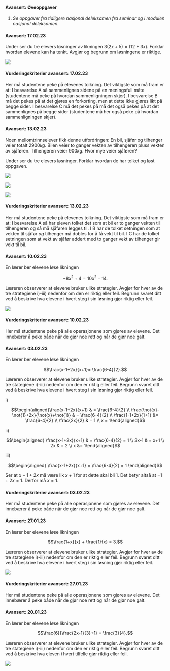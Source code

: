 #### Avansert:  Øveoppgaver

1. *Se oppgaver fra tidligere nasjonal deleksamen fra seminar og i modulen nasjonal deleksamen.*


#### Avansert:  17.02.23

Under ser du tre elevers løsninger av likningen $3(2x+5)=(12+3x)$. Forklar hvordan elevene kan ha tenkt. Avgjør og begrunn om løsningene er riktige.

![](https://raw.githubusercontent.com/Andremartiny/MA-173/main/img/2023-03-24-15-19-12.png)

#### Vurderingskriterier avansert:  17.02.23

Her må studentene peke på elevenes tolkning.
Det viktigste som må fram er at:
I besvarelse A så sammenlignes sidene på en meningsfull måte (studentene må peke på hvordan sammenligningen skjer).
I besvarelse B må det pekes på at det gjøres en forkorting, men at dette ikke gjøres likt på begge sider.
I besvarelse C må det pekes på må det også pekes på at det sammenlignes på begge sider (studentene må her også peke på hvordan sammenligningen skjer).


#### Avansert:  13.02.23

Noen mellomtrinnselever fikk denne utfordringen: En bil, sjåfør og tilhenger veier totalt $2900 kg$. Bilen veier to ganger vekten av tilhengeren pluss vekten av sjåføren. Tilhengeren veier $900 kg$. Hvor mye veier sjåføren?

Under ser du tre elevers løsninger. Forklar hvordan de har tolket og løst oppgaven.

![](https://raw.githubusercontent.com/Andremartiny/MA-173/main/img/2023-03-24-15-14-41.png)   

![](https://raw.githubusercontent.com/Andremartiny/MA-173/main/img/2023-03-24-15-14-45.png)  
  
![](https://raw.githubusercontent.com/Andremartiny/MA-173/main/img/2023-03-24-15-14-49.png)

#### Vurderingskriterier avansert:  13.02.23

Her må studentene peke på elevenes tolkning.
Det viktigste som må fram er at:
I besvarelse A så har eleven tolket det som at bil er to ganger vekten til tilhengeren og så må sjåføren legges til.
I B har de tolket setningen som at vekten til sjåfør *og* tilhenger må dobles for å få vekt til bil.
I C har de tolket setningen som at vekt av sjåfør addert med to ganger vekt av tilhenger gir vekt til bil.


#### Avansert:  10.02.23

En lærer ber elevene løse likningen

$$-8x^2 + 4= 10x^2 - 14.$$

Læreren observerer at elevene bruker ulike strategier. Avgjør for hver av de tre strategiene i)-iii) nedenfor om den er riktig eller feil. Begrunn svaret ditt ved å beskrive hva elevene i hvert steg i sin løsning gjør riktig eller feil.

![](https://raw.githubusercontent.com/Andremartiny/MA-173/main/img/2023-03-24-15-11-56.png)

#### Vurderingskriterier avansert:  10.02.23

Her må studentene peke på alle operasjonene som gjøres av elevene. Det innebærer å peke både når de gjør noe rett og når de gjør noe galt.


#### Avansert:  03.02.23

En lærer ber elevene løse likningen

$$\frac{x-1+2x}{x+1}= \frac{6-4}{2}.$$

Læreren observerer at elevene bruker ulike strategier. Avgjør for hver av de tre stategiene i)-iii) nedenfor om den er riktig eller feil. Begrunn svaret ditt ved å beskrive hva elevene i hvert steg i sin løsning gjør riktig eller feil.

i)

$$\begin{aligned}\frac{x-1+2x}{x+1} & = \frac{6-4}{2}  \\ \frac{\not{x}-\not{1}+2x}{\not{x}+\not{1}} & = \frac{6-4}{2} \\ \frac{1-1+2x}{1+1} &= \frac{6-4}{2} \\ \frac{2x}{2} & = 1 \\ x = 1\end{aligned}$$

ii)

$$\begin{aligned} \frac{x-1+2x}{x+1} & = \frac{6-4}{2}  = 1 \\ 3x-1 & = x+1  \\ 2x & = 2  \\ x  &= 1\end{aligned}$$

iii)

$$\begin{aligned}  \frac{x-1+2x}{x+1} = \frac{6-4}{2} = 1 \end{aligned}$$

Ser at $x-1+2x$ må være lik $x+1$ for at dette skal bli $1$. Det betyr altså at $-1 +2x = 1$. Derfor må $x = 1$.

#### Vurderingskriterier avansert:  03.02.23

Her må studentene peke på alle operasjonene som gjøres av elevene. Det innebærer å peke både når de gjør noe rett og når de gjør noe galt.


#### Avansert:  27.01.23

En lærer ber elevene løse likningen

$$\frac{1+x}{x} + \frac{1}{x} = 3.$$

Læreren observerer at elevene bruker ulike strategier. Avgjør for hver av de tre stategiene i)-iii) nedenfor om den er riktig eller feil. Begrunn svaret ditt ved å beskrive hva elevene i hvert steg i sin løsning gjør riktig eller feil.

![](https://raw.githubusercontent.com/Andremartiny/MA-173/main/img/2023-03-24-15-07-16.png)

#### Vurderingskriterier avansert:  27.01.23

Her må studentene peke på alle operasjonene som gjøres av elevene. Det innebærer å peke både når de gjør noe rett og når de gjør noe galt.

#### Avansert:  20.01.23

En lærer ber elevene løse likningen

$$\frac{6}{\frac{2x-1}{3}+1} = \frac{3}{4}.$$

Læreren observerer at elevene bruker ulike strategier. Avgjør for hver av de tre stategiene i)-iii) nedenfor om den er riktig eller feil. Begrunn svaret ditt ved å beskrive hva eleven i hvert tilfelle gjør riktig eller feil.

![](https://raw.githubusercontent.com/Andremartiny/MA-173/main/img/2023-03-24-15-05-43.png)

